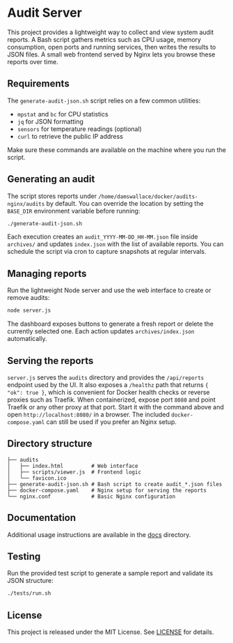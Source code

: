 # Audit Server

This project provides a lightweight way to collect and view system audit reports. A Bash script
gathers metrics such as CPU usage, memory consumption, open ports and running services, then
writes the results to JSON files. A small web frontend served by Nginx lets you browse these
reports over time.

## Requirements

The `generate-audit-json.sh` script relies on a few common utilities:

- `mpstat` and `bc` for CPU statistics
- `jq` for JSON formatting
- `sensors` for temperature readings (optional)
- `curl` to retrieve the public IP address

Make sure these commands are available on the machine where you run the script.

## Generating an audit

The script stores reports under `/home/damswallace/docker/audits-nginx/audits` by default. You can
override the location by setting the `BASE_DIR` environment variable before running:

```bash
./generate-audit-json.sh
```

Each execution creates an `audit_YYYY-MM-DD_HH-MM.json` file inside `archives/` and updates
`index.json` with the list of available reports. You can schedule the script via cron to capture
snapshots at regular intervals.

## Managing reports

Run the lightweight Node server and use the web interface to create or remove audits:

```bash
node server.js
```

The dashboard exposes buttons to generate a fresh report or delete the currently selected one.
Each action updates `archives/index.json` automatically.

## Serving the reports

`server.js` serves the `audits` directory and provides the `/api/reports` endpoint used by the UI.
It also exposes a `/healthz` path that returns `{ "ok": true }`, which is convenient for Docker
health checks or reverse proxies such as Traefik. When containerized, expose port `8080` and point
Traefik or any other proxy at that port. Start it with the command above and open
`http://localhost:8080/` in a browser. The included `docker-compose.yaml` can still be used if you
prefer an Nginx setup.

## Directory structure

```
├── audits
│   ├── index.html         # Web interface
│   ├── scripts/viewer.js  # Frontend logic
│   └── favicon.ico
├── generate-audit-json.sh # Bash script to create audit_*.json files
├── docker-compose.yaml    # Nginx setup for serving the reports
└── nginx.conf             # Basic Nginx configuration
```

## Documentation

Additional usage instructions are available in the [docs](docs/USAGE.md) directory.

## Testing

Run the provided test script to generate a sample report and validate its JSON structure:

```bash
./tests/run.sh
```

## License

This project is released under the MIT License. See [LICENSE](LICENSE) for details.
